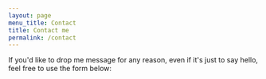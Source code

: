```yaml
---
layout: page
menu_title: Contact
title: Contact me
permalink: /contact
---
```


If you'd like to drop me message for any reason, even if it's just to say hello, feel free to use the form below:

